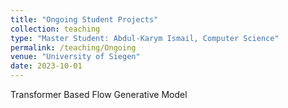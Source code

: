 ```yaml
---
title: "Ongoing Student Projects"
collection: teaching
type: "Master Student: Abdul-Karym Ismail, Computer Science"
permalink: /teaching/Ongoing
venue: "University of Siegen"
date: 2023-10-01
---
```

Transformer Based Flow Generative Model
